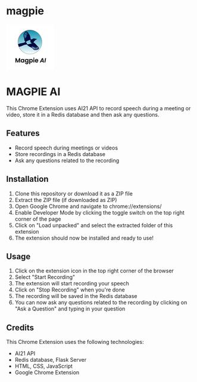 # magpie
![Magpie AI Logo Project](./frontend/icon.png)


<!DOCTYPE html>
<html>
<body>
	<h1>MAGPIE AI</h1>
	<p>This Chrome Extension uses AI21 API to record speech during a meeting or video, store it in a Redis database and then ask any questions.</p>
	<h2>Features</h2>
	<ul>
		<li>Record speech during meetings or videos</li>
		<li>Store recordings in a Redis database</li>
		<li>Ask any questions related to the recording</li>
	</ul>
	<h2>Installation</h2>
	<ol>
		<li>Clone this repository or download it as a ZIP file</li>
		<li>Extract the ZIP file (if downloaded as ZIP)</li>
		<li>Open Google Chrome and navigate to chrome://extensions/</li>
		<li>Enable Developer Mode by clicking the toggle switch on the top right corner of the page</li>
		<li>Click on "Load unpacked" and select the extracted folder of this extension</li>
		<li>The extension should now be installed and ready to use!</li>
	</ol>
	<h2>Usage</h2>
	<ol>
		<li>Click on the extension icon in the top right corner of the browser</li>
		<li>Select "Start Recording"</li>
		<li>The extension will start recording your speech</li>
		<li>Click on "Stop Recording" when you're done</li>
		<li>The recording will be saved in the Redis database</li>
		<li>You can now ask any questions related to the recording by clicking on "Ask a Question" and typing in your question</li>
	</ol>
	<h2>Credits</h2>
	<p>This Chrome Extension uses the following technologies:</p>
	<ul>
		<li>AI21 API</li>
		<li>Redis database, Flask Server</li>
		<li>HTML, CSS, JavaScript</li>
		<li>Google Chrome Extension </li>
	</ul>
</body>
</html>
